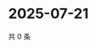 # 2025-07-21

共 0 条

<!-- BEGIN ZHIHUVIDEO -->
<!-- 最后更新时间 Mon Jul 21 2025 16:19:07 GMT+0800 (China Standard Time) -->

<!-- END ZHIHUVIDEO -->
